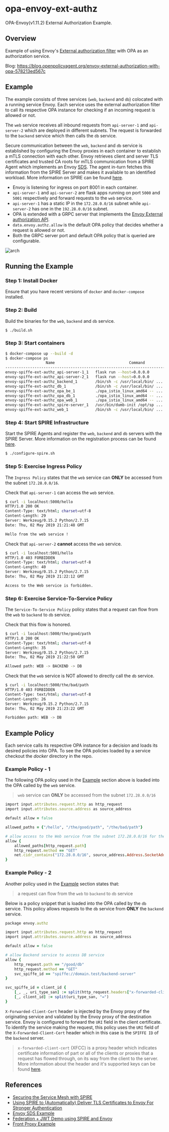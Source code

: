 # opa-envoy-ext-authz

OPA-Envoy(v1.11.2) External Authorization Example.

## Overview

Example of using Envoy's [External authorization filter](https://www.envoyproxy.io/docs/envoy/v1.11.2/intro/arch_overview/ext_authz_filter.html) with OPA as an authorization service.

Blog: https://blog.openpolicyagent.org/envoy-external-authorization-with-opa-578213ed567c

## Example

The example consists of three services (`web`, `backend` and `db`) colocated with a running service Envoy. Each service uses the external authorization filter to call its respective OPA instance for checking if an incoming request is allowed or not.

The `web` service receives all inbound requests from `api-server-1` and `api-server-2` which are deployed in different subnets. The request is forwarded to the `backend` service which then calls the `db` service.

Secure communication between the `web`, `backend` and `db` service is established by configuring the Envoy proxies in each container to establish a mTLS connection with each other. Envoy retrieves client and server TLS certificates and trusted CA roots for mTLS communication from a SPIRE Agent which implements an Envoy [SDS](https://www.envoyproxy.io/docs/envoy/v1.11.2/configuration/secret#). The agent in-turn fetches this information from the SPIRE Server and makes it available to an identified workload. More information on SPIRE can be found [here](https://spiffe.io/spire/overview/).

- Envoy is listening for ingress on port 8001 in each container.
- `api-server-1` and `api-server-2` are flask apps running on port `5000` and `5001` respectively and forward requests to the `web` service.
- `api-server-1` has a static IP in the `172.28.0.0/16` subnet while `api-server-2` has one in the `192.28.0.0/16` subnet.
- OPA is extended with a GRPC server that implements the [Envoy External authorization API](https://www.envoyproxy.io/docs/envoy/v1.11.2/intro/arch_overview/ext_authz_filter.html).
- `data.envoy.authz.allow` is the default OPA policy that decides whether a request is allowed or not.
- Both the GRPC server port and default OPA policy that is queried are configurable.

![arch](./arch.png)

## Running the Example

### Step 1: Install Docker

Ensure that you have recent versions of `docker` and `docker-compose` installed.

### Step 2: Build

Build the binaries for the `web`, `backend` and `db` service.

```bash
$ ./build.sh
```

### Step 3: Start containers

```bash
$ docker-compose up --build -d
$ docker-compose ps
                  Name                                 Command               State                 Ports
----------------------------------------------------------------------------------------------------------------------
envoy-spiffe-ext-authz_api-server-1_1   flask run --host=0.0.0.0         Up      0.0.0.0:5000->5000/tcp
envoy-spiffe-ext-authz_api-server-2_1   flask run --host=0.0.0.0         Up      0.0.0.0:5001->5000/tcp, 5001/tcp
envoy-spiffe-ext-authz_backend_1        /bin/sh -c /usr/local/bin/ ...   Up      10000/tcp
envoy-spiffe-ext-authz_db_1             /bin/sh -c /usr/local/bin/ ...   Up      10000/tcp
envoy-spiffe-ext-authz_opa_be_1         ./opa_istio_linux_amd64 -- ...   Up      0.0.0.0:9192->9192/tcp
envoy-spiffe-ext-authz_opa_db_1         ./opa_istio_linux_amd64 -- ...   Up      0.0.0.0:9193->9193/tcp
envoy-spiffe-ext-authz_opa_web_1        ./opa_istio_linux_amd64 -- ...   Up      0.0.0.0:9191->9191/tcp
envoy-spiffe-ext-authz_spire-server_1   /usr/bin/dumb-init /opt/sp ...   Up
envoy-spiffe-ext-authz_web_1            /bin/sh -c /usr/local/bin/ ...   Up      10000/tcp, 0.0.0.0:8001->8001/tcp
```

### Step 4: Start SPIRE Infrastructure

Start the SPIRE Agents and register the `web`, `backend` and `db` servers with the SPIRE Server. More information on the registration process can be found [here](https://spiffe.io/spire/overview/#workload-registration).

```bash
$ ./configure-spire.sh
```

### Step 5: Exercise Ingress Policy

The `Ingress Policy` states that the `web` service can **ONLY** be accessed from the subnet `172.28.0.0/16`.

Check that `api-server-1` can access the `web` service.

```bash
$ curl -i localhost:5000/hello
HTTP/1.0 200 OK
Content-Type: text/html; charset=utf-8
Content-Length: 29
Server: Werkzeug/0.15.2 Python/2.7.15
Date: Thu, 02 May 2019 21:21:48 GMT

Hello from the web service !
```

Check that `api-server-2` **cannot** access the `web` service.

```bash
$ curl -i localhost:5001/hello
HTTP/1.0 403 FORBIDDEN
Content-Type: text/html; charset=utf-8
Content-Length: 40
Server: Werkzeug/0.15.2 Python/2.7.15
Date: Thu, 02 May 2019 21:22:12 GMT

Access to the Web service is forbidden.
```

### Step 6: Exercise Service-To-Service Policy

The `Service-To-Service Policy` policy states that a request can flow from the `web` to `backend` to `db` service.

Check that this flow is honored.

```bash
$ curl -i localhost:5000/the/good/path
HTTP/1.0 200 OK
Content-Type: text/html; charset=utf-8
Content-Length: 35
Server: Werkzeug/0.15.2 Python/2.7.15
Date: Thu, 02 May 2019 21:22:50 GMT

Allowed path: WEB -> BACKEND -> DB
```

Check that the `web` service is NOT allowed to directly call the `db` service.

```bash
$ curl -i localhost:5000/the/bad/path
HTTP/1.0 403 FORBIDDEN
Content-Type: text/html; charset=utf-8
Content-Length: 26
Server: Werkzeug/0.15.2 Python/2.7.15
Date: Thu, 02 May 2019 21:23:22 GMT

Forbidden path: WEB -> DB
```

## Example Policy

Each service calls its respective OPA instance for a decision and loads its desired policies into OPA. To see the OPA policies loaded by a service checkout the *docker* directory in the repo.

### Example Policy - 1

The following OPA policy used in the [Example](#Example) section above is loaded into the OPA called by the `web` service.

> `web` service can **ONLY** be accessed from the subnet `172.28.0.0/16`

```ruby
import input.attributes.request.http as http_request
import input.attributes.source.address as source_address

default allow = false

allowed_paths = {"/hello", "/the/good/path", "/the/bad/path"}

# allow access to the Web service from the subnet 172.28.0.0/16 for the allowed paths
allow {
    allowed_paths[http_request.path]
    http_request.method == "GET"
    net.cidr_contains("172.28.0.0/16", source_address.Address.SocketAddress.address)
}
```

### Example Policy - 2

Another policy used in the [Example](#Example) section states that:

> a request can flow from the `web` to `backend` to `db` service

Below is a policy snippet that is loaded into the OPA called by the `db` service. This policy allows requests to the `db` service from **ONLY** the `backend` service.

```ruby
package envoy.authz

import input.attributes.request.http as http_request
import input.attributes.source.address as source_address

default allow = false

# allow Backend service to access DB service
allow {
    http_request.path == "/good/db"
    http_request.method == "GET"
    svc_spiffe_id == "spiffe://domain.test/backend-server"
}

svc_spiffe_id = client_id {
    [_, _, uri_type_san] := split(http_request.headers["x-forwarded-client-cert"], ";")
    [_, client_id] := split(uri_type_san, "=")
}
```

`X-Forwarded-Client-Cert` header is injected by the Envoy proxy of the originating service and validated by the Envoy proxy of the destination service. Envoy is configured to forward the `URI` field in the client certificate. To identify the service making the request, this policy uses the `URI` field of the `X-Forwarded-Client-Cert` header which in this case is the `SPIFFE ID` of the `backend` server.

> `x-forwarded-client-cert` (XFCC) is a proxy header which indicates certificate information of part or all of the clients or proxies that a request has flowed through, on its way from the client to the server. More information about the header and it's supported keys can be found [here](https://www.envoyproxy.io/docs/envoy/v1.11.2/configuration/http_conn_man/headers#config-http-conn-man-headers-x-forwarded-client-cert).

## References

* [Securing the Service Mesh with SPIRE](https://blog.envoyproxy.io/securing-the-service-mesh-with-spire-0-3-abb45cd79810)
* [Using SPIRE to (Automatically) Deliver TLS Certificates to Envoy For Stronger Authentication](https://blog.envoyproxy.io/using-spire-to-automatically-deliver-tls-certificates-to-envoy-for-stronger-authentication-be5606ac9c75)
* [Envoy SDS Example](https://github.com/spiffe/spire/tree/master/examples/envoy)
* [Federation + JWT Demo using SPIRE and Envoy](https://github.com/spiffe/spiffe-example/tree/master/spiffe-envoy-agent)
* [Front Proxy Example](https://www.envoyproxy.io/docs/envoy/v1.11.2/start/sandboxes/front_proxy)
